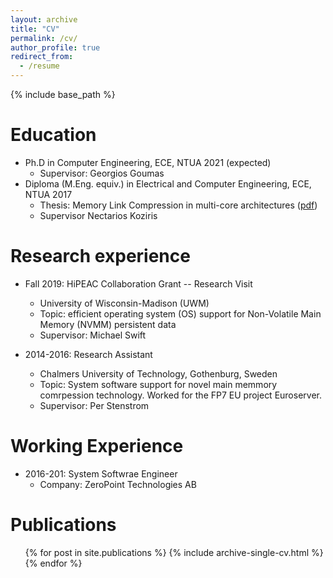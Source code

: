 ```yaml
---
layout: archive
title: "CV"
permalink: /cv/
author_profile: true
redirect_from:
  - /resume
---
```


{% include base_path %}

Education
======
* Ph.D in Computer Engineering, ECE, NTUA 2021 (expected)
  * Supervisor: Georgios Goumas
* Diploma (M.Eng. equiv.) in Electrical and Computer Engineering, ECE, NTUA 2017
  * Thesis: Memory Link Compression in multi-core architectures ([pdf](http://artemis.cslab.ece.ntua.gr:8080/jspui/bitstream/123456789/16957/1/DT2014-0197.pdf))
  * Supervisor Nectarios Koziris


Research experience
======
* Fall 2019: HiPEAC Collaboration Grant -- Research Visit 
  * University of Wisconsin-Madison (UWM)
  * Topic: efficient operating system (OS) support for Non-Volatile Main Memory (NVMM) persistent data
  * Supervisor: Michael Swift

* 2014-2016: Research Assistant
  * Chalmers University of Technology, Gothenburg, Sweden
  * Topic: System software support for novel main memmory comrpession technology. Worked for the FP7 EU project Euroserver. 
  * Supervisor: Per Stenstrom
  
Working Experience
======
* 2016-201: System Softwrae Engineer
  * Company: ZeroPoint Technologies AB 

Publications
======
  <ul>{% for post in site.publications %}
    {% include archive-single-cv.html %}
  {% endfor %}</ul>
  

 
